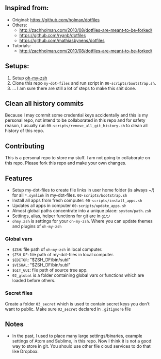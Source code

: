 ## Inspired from:

- Original: https://github.com/holman/dotfiles
- Others:
    + http://zachholman.com/2010/08/dotfiles-are-meant-to-be-forked/
    + https://github.com/ryanb/dotfiles
    + https://github.com/mathiasbynens/dotfiles
- Tutorials:
    + http://zachholman.com/2010/08/dotfiles-are-meant-to-be-forked/


## Setups:

1. Setup [oh-my-zsh](https://github.com/robbyrussell/oh-my-zsh)
2. Clone this repo `my-dot-files` and run script in `00-scripts/bootstrap.sh`.
3. ... I am sure there are still a lot of steps to make this shit done.

## Clean all history commits

Because I may commit some credential keys accidentally and this is my personal repo, not intend to be collaborated in this repo and for safety reason, I usually run `00-scripts/remove_all_git_history.sh` to clean all history of this repo.

## Contributing

This is a personal repo to store my stuff. I am not going to collaborate on this repo. Please fork this repo and make your own changes.

## Features

- Setup my-dot-files to create file links in user home folder (is always ~/) for all `*.symlink` in my-dot-files. `00-scripts/bootstrap.sh`
- Install all apps from fresh computer: `00-scripts/install_apps.sh`
- Updates all apps in computer `00-scripts/update_apps.sh`
- Almost global paths concentrate into a unique place: `system/path.zsh`
- Settings, alias, helper functions for git are in `git/`
- `ohmy.zsh` is settings for your `oh-my-zsh`. Where you can update themes and plugins of `oh-my-zsh`

### Global vars

- `$ZSH`: file path of `oh-my-zsh` in local computer.
- `$ZSH_DF`: file path of my-dot-files in local computer.
- `$EDITOR`: "$ZSH_DF/bin/subl"
- `$VISUAL`: "$ZSH_DF/bin/subl"
- `$GIT_GUI`: file path of source tree app.
- `02_global` is a folder containing global vars or functions which are loaded before others.

### Secret files

Create a folder `03_secret` which is used to contain secret keys you don't want to public. Make sure `03_secret` declared in `.gitignore` file

## Notes

- In the past, I used to place many large settings/binaries, example settings of Atom and Sublime, in this repo. Now I think it is not a good way to store in git. You should use other file cloud services to do that like Dropbox.
